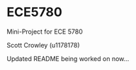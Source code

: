 # ECE5780
Mini-Project for ECE 5780

Scott Crowley (u1178178)

Updated README being worked on now...
